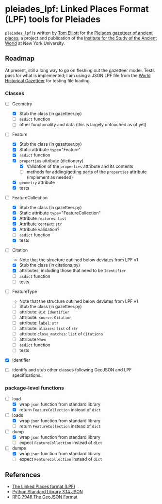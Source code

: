 # pleiades_lpf: Linked Places Format (LPF) tools for Pleiades

`pleiades_lpf` is written by [Tom Elliott](https://isaw.nyu.edu/people/staff/tom-elliott) for the [Pleiades gazetteer of ancient places](https://pleiades.stoa.org), a project and publication of the [Institute for the Study of the Ancient World](https://isaw.nyu.edu) at New York University. 

## Roadmap 

At present, still a long way to go on fleshing out the gazetteer model. Tests pass for what is implemented; I am using a JSON LPF file from the [World Historical Gazetteer](https://whgazetteer.org/) for testing file loading.

### Classes

- [ ] Geometry
    - [x] Stub the class (in gazetteer.py)
    - [ ] `asdict` function
    - [ ] other functionality and data (this is largely untouched as of yet)

- [ ] Feature
    - [x] Stub the class (in gazetteer.py)
    - [x] Static attribute `type`="Feature" 
    - [x] `asdict` function
    - [x] `properties` attribute (dictionary)
        - [x] Validation of the `properties` attribute and its contents
        - [ ] methods for adding/getting parts of the `properties` attribute (implement as needed)
    - [x] `geometry` attribute
    - [x] tests

- [ ] FeatureCollection
    - [x] Stub the class (in gazetteer.py)
    - [x] Static attribute `type`="FeatureCollection" 
    - [x] Attribute `features`: `list`
    - [x] Attribute `context`: `str`
    - [x] Attribute validation?
    - [ ] `asdict` function
    - [x] tests

- [ ] Citation
    - Note that the structure outlined below deviates from LPF v1
    - [x] Stub the class (in citations.py)
    - [x] attributes, including those that need to be `Identifier`
    - [ ] `asdict` function
    - [ ] tests
    
- [ ] FeatureType
    - Note that the structure outlined below deviates from LPF v1
    - [ ] Stub the class (in gazetteer.py)
    - [ ] attribute: `@id`: `Identifier`
    - [ ] attribute: `source`: `Citation`
    - [ ] attribute: `label`: `str`
    - [ ] attribute: `aliases`: `list` of `str` 
    - [ ] attribute `close_matches`: `list` of `Citation`s
    - [ ] attribute `When`
    - [ ] `asdict` function
    - [ ] tests

- [x] Identifier

- [ ] identify and stub other classes following GeoJSON and LPF specifications.

### package-level functions

- [ ] load
    - [x] wrap `json` function from standard library
    - [x] return `FeatureCollection` instead of `dict`
- [ ] loads
    - [x] wrap `json` function from standard library
    - [ ] return `FeatureCollection` instead of `dict`
- [ ] dump
    - [x] wrap `json` function from standard library
    - [ ] expect `FeatureCollection` instead of `dict`
- [ ] dumps
    - [x] wrap `json` function from standard library
    - [ ] expect `FeatureCollection` instead of `dict`

## References

- [The Linked Places format (LPF)](https://github.com/LinkedPasts/linked-places-format?tab=readme-ov-file)
- [Python Standard Library 3.14 JSON](https://github.com/python/cpython/blob/3.14/Lib/json/__init__.py)
- [RFC 7946 The GeoJSON Format](https://datatracker.ietf.org/doc/html/rfc7946)

